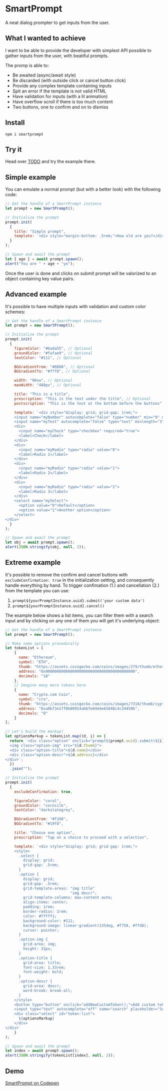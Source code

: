 # SmartPrompt

A neat dialog prompter to get inputs from the user.

## What I wanted to achieve

I want to be able to provide the developer with simplest API possible to gather inputs from the user, with beatiful prompts.

The promp is able to:
- Be awaited (async/await style)
- Be discarded (with outside click or cancel button click)
- Provide any complex template containing inputs
- Spit an error if the template is not valid HTML
- Have validation for inputs (with a lil animation)
- Have overflow scroll if there is too much content
- Two buttons, one to confirm and on to dismiss

## Install

`npm i smartprompt`

## Try it

Head over [TODO](TODO) and try the example there.

## Simple example

You can emulate a normal prompt (but with a better look) with the following code:

```js
// Get the handle of a SmartPrompt instance
let prompt = new SmartPrompt();

// Initialize the prompt
prompt.init(
  {
    title: "Simple prompt",
    template: `<div style="margin-bottom: .5rem;">How old are you?</div><input name="age" autocomplete="false" type="number">`
  }
);

// Spawn and await the prompt
let { age } = await prompt.spawn();
alert("You are " + age + "yo");
```

Once the user is done and clicks on submit prompt will be valorized to an object containing key value pairs.

## Advanced example

It's possible to have multiple inputs with validation and custom color schemes:

```js
// Get the handle of a SmartPrompt instance
let prompt = new SmartPrompt();

// Initialize the prompt
prompt.init(
  {
    figureColor: "#bada55", // Optional
    groundColor: "#fafae9", // Optional
    textColor: "#111", // Optional

    BGGradientFrom: "#0008", // Optional
    BGGradientTo: "#fff8", // Optional

    width: "90vw", // Optional
    maxWidth: "480px", // Optional

    title: "This is a title",
    prescription: "This is the text under the title", // Optional
    postscription: "This is the text at the bottom before the buttons", // Optional

    template: `<div style="display: grid; grid-gap: 1rem;">
    <input name="myNumber" autocomplete="false" type="number" min="0" max="99" placeholder="Age">
    <input name="myText" autocomplete="false" type="text" minlength="3" maxlength="10" placeholder="Username" required="true">
    <div>
      <input name="myCheck" type="checkbox" required="true">
      <label>Check</label>
    </div>
    <div>
      <input name="myRadio" type="radio" value="0">
      <label>Radio 1</label>
    </div>
    <div>
      <input name="myRadio" type="radio" value="1">
      <label>Radio 2</label>
    </div>
    <div>
      <input name="myRadio" type="radio" value="2">
      <label>Radio 3</label>
    </div>
    <select name="mySelect">
      <option value="0">Default</option>
      <option value="1">Another option</option>
    </select>
</div>`
  }
);

// Spawn and await the prompt
let obj = await prompt.spawn();
alert(JSON.stringify(obj, null, 2));
```


## Extreme example

It's possible to remove the confirm and cancel buttons with `excludeConfirmation: true` in the initialization setting, and consequently handle everything by hand.
To trigger confimation (1.) and cancellation (2.) from the template you can use:
1. `prompt${yourPromptInstance.uuid}.submit('your custom data')`
2. `prompt${yourPromptInstance.uuid}.cancel()`

The example below shows a list items, you can filter them with a search input and by clicking on any one of them you will get it's underlying object:

```js
// Get the handle of a SmartPrompt instance
let prompt = new SmartPrompt();

// Make some options procedurally
let tokenList = [
    {
      name: "Ethereum",
      symbol: "ETH",
      thumb: "https://assets.coingecko.com/coins/images/279/thumb/ethereum.png",
      address: "0x0000000000000000000000000000000000000000",
      decimals: "18"
    },
    // Imagine many more tokens here
    {
      name: "Crypto.com Coin",
      symbol: "cro",
      thumb: "https://assets.coingecko.com/coins/images/7310/thumb/cypto.png",
      address: "0xa0b73e1ff0b80914ab6fe0444e65848c4c34450b",
      decimals: "8"
    }
];

// Let's build the markup!
let optionsMarkup = tokenList.map((d, i) => {
  return `<div class="option" onclick="prompt${prompt.uuid}.submit(${i});">
  <img class="option-img" src="${d.thumb}">
  <div class="option-title">${d.name}</div>
  <div class="option-descr">${d.address}</div>
</div>`;
  })
  .join("");

// Initialize the prompt
prompt.init(
  {
    excludeConfirmation: true,

    figureColor: "coral",
    groundColor: "cornsilk",
    textColor: "darkslategrey",

    BGGradientFrom: "#f198",
    BGGradientTo: "#19f8",

    title: "Choose one option",
    prescription: "Tap on a choice to proceed with a selection",

    template: `<div style="display: grid; grid-gap: 1rem;">
    <style>
      .select {
        display: grid;
        grid-gap: .5rem;
      }
      .option {
        display: grid;
        grid-gap: .5rem;
        grid-template-areas: "img title"
                             "img descr";
        grid-template-columns: max-content auto;
        align-items: center;
        padding: 1rem;
        border-radius: 1rem;
        color: #fffff1;
        background-color: #111;
        background-image: linear-gradient(135deg, #f758, #ffd8);
        cursor: pointer;
      }
      .option-img {
        grid-area: img;
        height: 32px;
      }
      .option-title {
        grid-area: title;
        font-size: 1.33rem;
        font-weight: bold;
      }
      .option-descr {
        grid-area: descr;
        word-break: break-all;
      }
    </style>
    <button type="button" onclick="addNewCustomToken();">Add custom token</button>
    <input type="text" autocomplete="off" name="search" placeholder="Search" oninput="[...document.querySelectorAll('.option-title')].forEach(opt => { opt.parentElement.style.display = (opt.innerText.toLowerCase().includes(this.value)) ? 'grid' : 'none' });">
    <div class="select" id="token-list">
      ${optionsMarkup}
    </div>
</div>`
    }
);

// Spawn and await the prompt
let index = await prompt.spawn();
alert(JSON.stringify(tokenList[index], null, 2));
```

## Demo

[SmartPrompt on Codepen](https://codepen.io/eternalsunshineofspotlessmind/pen/WNOVdyQ?editors=0010)
